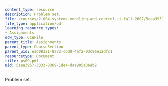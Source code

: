 ```yaml
---
content_type: resource
description: Problem set.
file: /courses/2-004-systems-modeling-and-control-ii-fall-2007/5eea3957333383691de4daa905a36ab2_ps09.pdf
file_type: application/pdf
learning_resource_types:
- Assignments
ocw_type: OCWFile
parent_title: Assignments
parent_type: CourseSection
parent_uid: e1d08321-8a72-cdd0-4af2-03c9ee12dfc1
resourcetype: Document
title: ps09.pdf
uid: 5eea3957-3333-8369-1de4-daa905a36ab2
---
```

Problem set.

